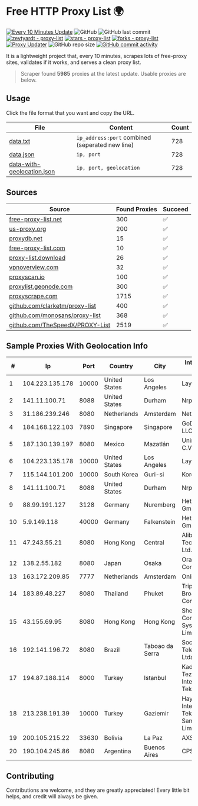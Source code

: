 
# Free HTTP Proxy List 🌍

[![Every 10 Minutes Update](https://github.com/mertguvencli/http-proxy-list/actions/workflows/main.yml/badge.svg?branch=main)](https://github.com/mertguvencli/http-proxy-list/actions/workflows/main.yml)
![GitHub](https://img.shields.io/github/license/mertguvencli/http-proxy-list)
![GitHub last commit](https://img.shields.io/github/last-commit/mertguvencli/http-proxy-list)
[![zevtyardt - proxy-list](https://img.shields.io/static/v1?label=zevtyardt&message=proxy-list&color=blue&logo=github)](https://github.com/zevtyardt/proxy-list "Go to GitHub repo")
[![stars - proxy-list](https://img.shields.io/github/stars/zevtyardt/proxy-list?style=social)](https://github.com/zevtyardt/proxy-list)
[![forks - proxy-list](https://img.shields.io/github/forks/zevtyardt/proxy-list?style=social)](https://github.com/zevtyardt/proxy-list)
[![Proxy Updater](https://github.com/zevtyardt/proxy-list/workflows/Proxy%20Updater/badge.svg)](https://github.com/zevtyardt/proxy-list/actions?query=workflow:"Proxy+Updater")
![GitHub repo size](https://img.shields.io/github/repo-size/zevtyardt/proxy-list)
[![GitHub commit activity](https://img.shields.io/github/commit-activity/m/zevtyardt/proxy-list?logo=commits)](https://github.com/zevtyardt/proxy-list/commits/main)

It is a lightweight project that, every 10 minutes, scrapes lots of free-proxy sites, validates if it works, and serves a clean proxy list.

> Scraper found **5985** proxies at the latest update. Usable proxies are below.

## Usage

Click the file format that you want and copy the URL.

|File|Content|Count|
|----|-------|-----|
|[data.txt](https://raw.githubusercontent.com/mertguvencli/http-proxy-list/main/proxy-list/data.txt)|`ip_address:port` combined (seperated new line)|728|
|[data.json](https://raw.githubusercontent.com/mertguvencli/http-proxy-list/main/proxy-list/data.json)|`ip, port`|728|
|[data-with-geolocation.json](https://raw.githubusercontent.com/mertguvencli/http-proxy-list/main/proxy-list/data-with-geolocation.json)|`ip, port, geolocation`|728|

## Sources

|Source|Found Proxies|Succeed|
|------|-------------|-------|
|[free-proxy-list.net](https://free-proxy-list.net)|300|✅|
|[us-proxy.org](https://www.us-proxy.org)|200|✅|
|[proxydb.net](http://proxydb.net)|15|✅|
|[free-proxy-list.com](https://free-proxy-list.com/?page=&port=&type%5B%5D=http&type%5B%5D=https&up_time=0&search=Search)|10|✅|
|[proxy-list.download](https://www.proxy-list.download/HTTP)|26|✅|
|[vpnoverview.com](https://vpnoverview.com/privacy/anonymous-browsing/free-proxy-servers)|32|✅|
|[proxyscan.io](https://www.proxyscan.io)|100|✅|
|[proxylist.geonode.com](https://proxylist.geonode.com/api/proxy-list?limit=300&page=1&sort_by=lastChecked&sort_type=desc&protocols=http,https)|300|✅|
|[proxyscrape.com](https://api.proxyscrape.com/v2/?request=displayproxies&protocol=http&timeout=10000&country=all&ssl=all&anonymity=all)|1715|✅|
|[github.com/clarketm/proxy-list](https://raw.githubusercontent.com/clarketm/proxy-list/master/proxy-list-raw.txt)|400|✅|
|[github.com/monosans/proxy-list](https://raw.githubusercontent.com/monosans/proxy-list/main/proxies/http.txt)|368|✅|
|[github.com/TheSpeedX/PROXY-List](https://raw.githubusercontent.com/TheSpeedX/PROXY-List/master/http.txt)|2519|✅|


## Sample Proxies With Geolocation Info

|#|Ip|Port|Country|City|Internet Service Provider|
|-|--|----|-------|----|-------------------------|
|1|104.223.135.178|10000|United States|Los Angeles|LayerHost|
|2|141.11.100.71|8088|United States|Durham|Nrp Network LLC|
|3|31.186.239.246|8080|Netherlands|Amsterdam|NetSkope Inc|
|4|184.168.122.103|7890|Singapore|Singapore|GoDaddy.com, LLC|
|5|187.130.139.197|8080|Mexico|Mazatlán|Uninet S.A. de C.V.|
|6|104.223.135.178|10000|United States|Los Angeles|LayerHost|
|7|115.144.101.200|10000|South Korea|Guri-si|Korea Telecom|
|8|141.11.100.71|8088|United States|Durham|Nrp Network LLC|
|9|88.99.191.127|3128|Germany|Nuremberg|Hetzner Online GmbH|
|10|5.9.149.118|40000|Germany|Falkenstein|Hetzner Online GmbH|
|11|47.243.55.21|8080|Hong Kong|Central|Alibaba (US) Technology Co., Ltd.|
|12|138.2.55.182|8080|Japan|Osaka|Oracle Corporation|
|13|163.172.209.85|7777|Netherlands|Amsterdam|Online SAS NL|
|14|183.89.48.227|8080|Thailand|Phuket|Triple T Broadband Public Company Limited|
|15|43.155.69.95|8080|Hong Kong|Hong Kong|Shenzhen Tencent Computer Systems Company Limited|
|16|192.141.196.72|8080|Brazil|Taboao da Serra|Socitel Telecomunicacoes Ltda - EPP|
|17|194.87.188.114|8000|Turkey|Istanbul|Kadir Huseyin Tezcan Nosspeed Internet Teknolojileri|
|18|213.238.191.39|10000|Turkey|Gaziemir|Hayal Host Internet Ve Bilisim Teknolojileri Sanayi Ticaret Limited Sirketi|
|19|200.105.215.22|33630|Bolivia|La Paz|AXS Bolivia S. A.|
|20|190.104.245.86|8080|Argentina|Buenos Aires|CPS|



## Contributing

Contributions are welcome, and they are greatly appreciated! Every
little bit helps, and credit will always be given.

